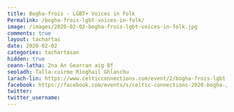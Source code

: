 ```yaml
---
title: Bogha-frois - LGBT+ Voices in Folk
Permalink: /bogha-frois-lgbt-voices-in-folk/
image: /images/2020-02-02-bogha-frois-lgbt-voices-in-folk.jpg
comments: true
layout: tachartas
date: 2020-02-02
categories: tachartasan
hidden: true
ceann-latha: 2na An Gearran aig 8f
seoladh: Talla-cuirme Rìoghail Ghlaschu
larach-lin: https://www.celticconnections.com/event/2/bogha-frois-lgbt-voices-in-folk
facebook: https://facebook.com/events/s/celtic-connections-2020-bogha-/720556018461616/?ti=icl
twitter:
twitter_username:
---
```


<!--more-->
